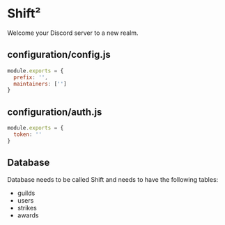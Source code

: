 # Shift²

Welcome your Discord server to a new realm.

## configuration/config.js

```js
module.exports = {
  prefix: '',
  maintainers: ['']
}
```

## configuration/auth.js

```js
module.exports = {
  token: ''
}
```

## Database

Database needs to be called Shift and needs to have the following tables:

- guilds
- users
- strikes
- awards
